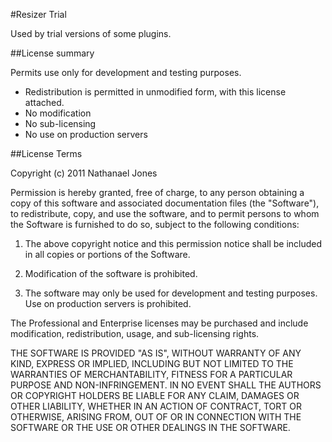 #Resizer Trial

Used by trial versions of some plugins.

##License summary

Permits use only for development and testing purposes.

* Redistribution is permitted in unmodified form, with this license attached.
* No modification
* No sub-licensing
* No use on production servers


##License Terms

Copyright (c) 2011 Nathanael Jones

Permission is hereby granted, free of charge, to any person obtaining a copy
of this software and associated documentation files (the "Software"), to 
redistribute, copy, and use the software, and to permit persons to whom 
the Software is furnished to do so, subject to the following conditions:


1. The above copyright notice and this permission notice shall be included in
all copies or portions of the Software.

2. Modification of the software is prohibited.

3. The software may only be used for development and testing purposes. 
Use on production servers is prohibited.

The Professional and Enterprise licenses may be purchased and include 
modification, redistribution, usage, and sub-licensing rights.

THE SOFTWARE IS PROVIDED "AS IS", WITHOUT WARRANTY OF ANY KIND, EXPRESS OR
IMPLIED, INCLUDING BUT NOT LIMITED TO THE WARRANTIES OF MERCHANTABILITY,
FITNESS FOR A PARTICULAR PURPOSE AND NON-INFRINGEMENT. IN NO EVENT SHALL THE
AUTHORS OR COPYRIGHT HOLDERS BE LIABLE FOR ANY CLAIM, DAMAGES OR OTHER
LIABILITY, WHETHER IN AN ACTION OF CONTRACT, TORT OR OTHERWISE, ARISING FROM,
OUT OF OR IN CONNECTION WITH THE SOFTWARE OR THE USE OR OTHER DEALINGS IN
THE SOFTWARE.

[freedom]: /licenses/freedom  "Resizer Freedom License"
[trial]: /licenses/trial  "Resizer Trial License"
[pro]: /licenses/pro  "Resizer Professional License"
[proclient]: /licenses/proclient  "Resizer Professional Client License"
[enterprise]: /licenses/enterprise  "Resizer Enterprise License"